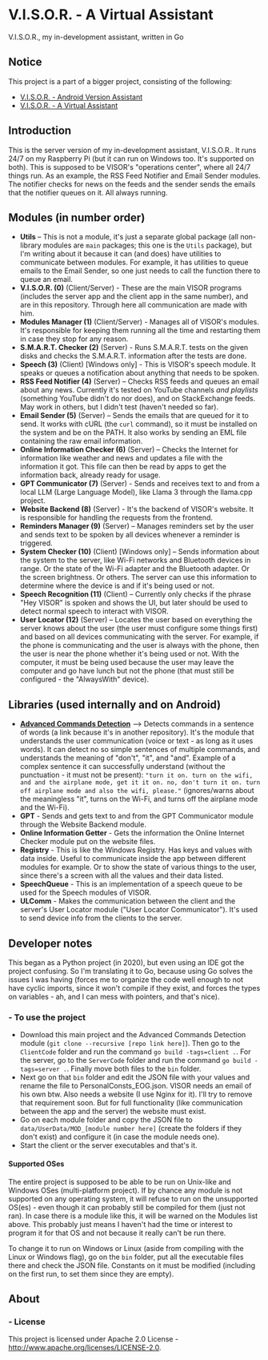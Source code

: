 # V.I.S.O.R. - A Virtual Assistant
V.I.S.O.R., my in-development assistant, written in Go

## Notice
This project is a part of a bigger project, consisting of the following:
-   [V.I.S.O.R. - Android Version Assistant](https://github.com/DADi590/VISOR---A-better-Android-assistant)
-   [V.I.S.O.R. - A Virtual Assistant](https://github.com/Edw590/VISOR---A-Virtual-Assistant)

## Introduction
This is the server version of my in-development assistant, V.I.S.O.R.. It runs 24/7 on my Raspberry Pi (but it can run on Windows too. It's supported on both). This is supposed to be VISOR's "operations center", where all 24/7 things run. As an example, the RSS Feed Notifier and Email Sender modules. The notifier checks for news on the feeds and the sender sends the emails that the notifier queues on it. All always running.

## Modules (in number order)
- **Utils** – This is not a module, it's just a separate global package (all non-library modules are `main` packages; this one is the `Utils` package), but I'm writing about it because it can (and does) have utilities to communicate between modules. For example, it has utilities to queue emails to the Email Sender, so one just needs to call the function there to queue an email.
- **V.I.S.O.R. (0)** (Client/Server) - These are the main VISOR programs (includes the server app and the client app in the same number), and are in this repository. Through here all communication are made with him.
- **Modules Manager (1)** (Client/Server) - Manages all of VISOR's modules. It's responsible for keeping them running all the time and restarting them in case they stop for any reason.
- **S.M.A.R.T. Checker (2)** (Server) - Runs S.M.A.R.T. tests on the given disks and checks the S.M.A.R.T. information after the tests are done.
- **Speech (3)** (Client) \[Windows only\] - This is VISOR's speech module. It speaks or queues a notification about anything that needs to be spoken.
- **RSS Feed Notifier (4)** (Server) – Checks RSS feeds and queues an email about any news. Currently it's tested on YouTube channels *and playlists* (something YouTube didn't do nor does), and on StackExchange feeds. May work in others, but I didn't test (haven't needed so far).
- **Email Sender (5)** (Server) – Sends the emails that are queued for it to send. It works with cURL (the `curl` command), so it must be installed on the system and be on the PATH. It also works by sending an EML file containing the raw email information.
- **Online Information Checker (6)** (Server) – Checks the Internet for information like weather and news and updates a file with the information it got. This file can then be read by apps to get the information back, already ready for usage.
- **GPT Communicator (7)** (Server) - Sends and receives text to and from a local LLM (Large Language Model), like Llama 3 through the llama.cpp project.
- **Website Backend (8)** (Server) - It's the backend of VISOR's website. It is responsible for handling the requests from the frontend.
- **Reminders Manager (9)** (Server) – Manages reminders set by the user and sends text to be spoken by all devices whenever a reminder is triggered.
- **System Checker (10)** (Client) \[Windows only\] – Sends information about the system to the server, like Wi-Fi networks and Bluetooth devices in range. Or the state of the Wi-Fi adapter and the Bluetooth adapter. Or the screen brightness. Or others. The server can use this information to determine where the device is and if it's being used or not.
- **Speech Recognition (11)** (Client) – Currently only checks if the phrase "Hey VISOR" is spoken and shows the UI, but later should be used to detect normal speech to interact with VISOR.
- **User Locator (12)** (Server) – Locates the user based on everything the server knows about the user (the user must configure some things first) and based on all devices communicating with the server. For example, if the phone is communicating and the user is always with the phone, then the user is near the phone whether it's being used or not. With the computer, it must be being used because the user may leave the computer and go have lunch but not the phone (that must still be configured - the "AlwaysWith" device).

## Libraries (used internally and on Android)
- **[Advanced Commands Detection](https://github.com/DADi590/Advanced-Commands-Detection)** --> Detects commands in a sentence of words (a link because it's in another repository). It's the module that understands the user communication (voice or text - as long as it uses words). It can detect no so simple sentences of multiple commands, and understands the meaning of "don't", "it", and "and". Example of a complex sentence it can successfully understand (without the punctuation - it must not be present): `"turn it on. turn on the wifi, and and the airplane mode, get it it on. no, don't turn it on. turn off airplane mode and also the wifi, please."` (ignores/warns about the meaningless "it", turns on the Wi-Fi, and turns off the airplane mode and the Wi-Fi).
- **GPT** - Sends and gets text to and from the GPT Communicator module through the Website Backend module.
- **Online Information Getter** - Gets the information the Online Internet Checker module put on the website files.
- **Registry** - This is like the Windows Registry. Has keys and values with data inside. Useful to communicate inside the app between different modules for example. Or to show the state of various things to the user, since there's a screen with all the values and their data listed.
- **SpeechQueue** - This is an implementation of a speech queue to be used for the Speech modules of VISOR.
- **ULComm** - Makes the communication between the client and the server's User Locator module ("User Locator Communicator"). It's used to send device info from the clients to the server.

## Developer notes
This began as a Python project (in 2020), but even using an IDE got the project confusing. So I'm translating it to Go, because using Go solves the issues I was having (forces me to organize the code well enough to not have cyclic imports, since it won't compile if they exist, and forces the types on variables - ah, and I can mess with pointers, and that's nice).

### - To use the project
- Download this main project and the Advanced Commands Detection module (`git clone --recursive [repo link here]`). Then go to the `ClientCode` folder and run the command `go build -tags=client .`. For the server, go to the `ServerCode` folder and run the command `go build -tags=server .`. Finally move both files to the `bin` folder.
- Next go on that `bin` folder and edit the JSON file with your values and rename the file to PersonalConsts_EOG.json. VISOR needs an email of his own btw. Also needs a website (I use Nginx for it). I'll try to remove that requirement soon. But for full functionality (like communication between the app and the server) the website must exist.
- Go on each module folder and copy the JSON file to `data/UserData/MOD_[module number here]` (create the folders if they don't exist) and configure it (in case the module needs one).
- Start the client or the server executables and that's it.

#### Supported OSes
The entire project is supposed to be able to be run on Unix-like and Windows OSes (multi-platform project). If by chance any module is not supported on any operating system, it will refuse to run on the unsupported OS(es) - even though it can probably still be compiled for them (just not ran). In case there is a module like this, it will be warned on the Modules list above. This probably just means I haven't had the time or interest to program it for that OS and not because it really can't be run there.

To change it to run on Windows or Linux (aside from compiling with the Linux or Windows flag), go on the `bin` folder, put all the executable files there and check the JSON file. Constants on it must be modified (including on the first run, to set them since they are empty).

## About
### - License
This project is licensed under Apache 2.0 License - http://www.apache.org/licenses/LICENSE-2.0.
